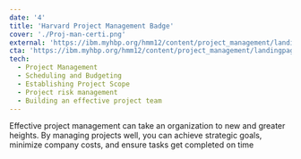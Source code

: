 ```yaml
---
date: '4'
title: 'Harvard Project Management Badge'
cover: './Proj-man-certi.png'
external: 'https://ibm.myhbp.org/hmm12/content/project_management/landingpage.html'
cta: 'https://ibm.myhbp.org/hmm12/content/project_management/landingpage.html'
tech:
  - Project Management
  - Scheduling and Budgeting
  - Establishing Project Scope
  - Project risk management
  - Building an effective project team
---
```

Effective project management can take an organization to new and greater heights. By managing projects well, you can achieve strategic goals, minimize company costs, and ensure tasks get completed on time
